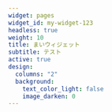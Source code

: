 ```yaml
---
widget: pages
widget_id: my-widget-123
headless: true
weight: 10
title: まいウィジェット
subtitle: テスト
active: true
design:
  columns: "2"
  background:
    text_color_light: false
    image_darken: 0
---
```

